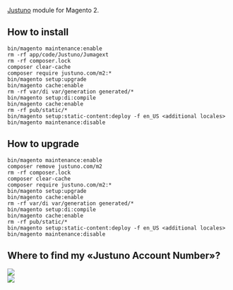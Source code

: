 [Justuno](https://www.justuno.com) module for Magento 2. 

## How to install
```
bin/magento maintenance:enable
rm -rf app/code/Justuno/Jumagext
rm -rf composer.lock
composer clear-cache
composer require justuno.com/m2:*
bin/magento setup:upgrade
bin/magento cache:enable
rm -rf var/di var/generation generated/*
bin/magento setup:di:compile
bin/magento cache:enable
rm -rf pub/static/*
bin/magento setup:static-content:deploy -f en_US <additional locales>
bin/magento maintenance:disable
```

## How to upgrade
```
bin/magento maintenance:enable
composer remove justuno.com/m2
rm -rf composer.lock
composer clear-cache
composer require justuno.com/m2:*
bin/magento setup:upgrade
bin/magento cache:enable
rm -rf var/di var/generation generated/*
bin/magento setup:di:compile
bin/magento cache:enable
rm -rf pub/static/*
bin/magento setup:static-content:deploy -f en_US <additional locales>
bin/magento maintenance:disable
```

<h2 id="account-number">Where to find my «Justuno Account Number»?</h2>

![](https://mage2.pro/uploads/default/original/2X/4/429d007f47381d01e5eb2d33d762d77fd2e04932.png)  
![](https://mage2.pro/uploads/default/original/2X/3/3ef7cd3ad314c5e2e105f56154385bbe9be0f617.png)
